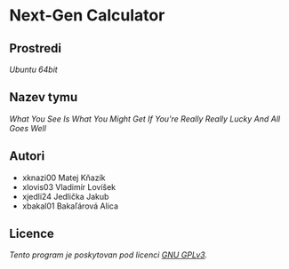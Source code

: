 # Next-Gen Calculator


## **Prostredi**
*Ubuntu 64bit*
## **Nazev tymu** 
*What You See Is What You Might Get If You're Really Really Lucky And All Goes Well* 
## **Autori**
  - xknazi00 Matej Kňazík
  - xlovis03 Vladimír Lovíšek
  - xjedli24 Jedlička Jakub
  - xbakal01 Bakaľárová Alica
## **Licence**
*Tento program je poskytovan pod licenci [GNU GPLv3](LICENSE).*
  
